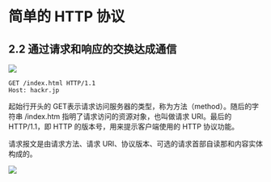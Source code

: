 # 简单的 HTTP 协议

## 2.2 通过请求和响应的交换达成通信

![](https://s1.ax1x.com/2020/04/25/JyS1Z6.png)

```
GET /index.html HTTP/1.1
Host: hackr.jp
```

起始行开头的 GET表示请求访问服务器的类型，称为方法（method）。随后的字符串 /index.htm 指明了请求访问的资源对象，也叫做请求 URI。最后的 HTTP/1.1，即 HTTP 的版本号，用来提示客户端使用的 HTTP 协议功能。

请求报文是由请求方法、请求 URI、协议版本、可选的请求首部自读那和内容实体构成的。

![](https://s1.ax1x.com/2020/04/25/JySXO1.png)